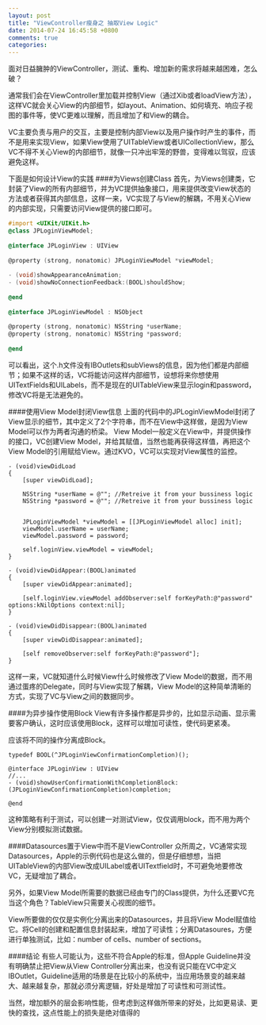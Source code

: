 ```yaml
---
layout: post
title: "ViewController瘦身之 抽取View Logic"
date: 2014-07-24 16:45:58 +0800
comments: true
categories: 
---
```

面对日益臃肿的ViewController，测试、重构、增加新的需求将越来越困难，怎么破？

通常我们会在ViewController里加载并控制View（通过Xib或者loadView方法），这样VC就会关心View的内部细节，如layout、Animation、如何填充、响应子视图的事件等，使VC更难以理解，而且增加了和View的耦合。

VC主要负责与用户的交互，主要是控制内部View以及用户操作时产生的事件，而不是用来实现View，如果View使用了UITableView或者UICollectionView，那么VC不得不关心View的内部细节，就像一只冲出牢笼的野兽，变得难以驾驭，应该避免这样。

下面是如何设计View的实践
####为Views创建Class
首先，为Views创建类，它封装了View的所有内部细节，并为VC提供抽象接口，用来提供改变View状态的方法或者获得其内部信息，这样一来，VC实现了与View的解耦，不用关心View的内部实现，只需要访问View提供的接口即可。
```objective-c
#import <UIKit/UIKit.h>
@class JPLoginViewModel;
 
@interface JPLoginView : UIView
 
@property (strong, nonatomic) JPLoginViewModel *viewModel;
 
- (void)showAppearanceAnimation;
- (void)showNoConnectionFeedback:(BOOL)shouldShow;
 
@end
 
@interface JPLoginViewModel : NSObject
 
@property (strong, nonatomic) NSString *userName;
@property (strong, nonatomic) NSString *password;
 
@end
```
可以看出，这个.h文件没有IBOutlets和subViews的信息，因为他们都是内部细节；如果不这样的话，VC将能访问这样内部细节，设想将来你想使用UITextFields和UILabels，而不是现在的UITableView来显示login和password，修改VC将是无法避免的。

####使用View Model封闭View信息
上面的代码中的JPLoginViewModel封闭了View显示的细节，其中定义了2个字符串，而不在View中这样做，是因为View Model可以作为两者沟通的桥梁。
View Model一般定义在View中，并提供操作的接口，VC创建View Model，并给其赋值，当然也能再获得这样值，再把这个View Model的引用赋给View。通过KVO，VC可以实现对View属性的监控。

```
- (void)viewDidLoad
{
    [super viewDidLoad];
    
    NSString *userName = @""; //Retreive it from your bussiness logic
    NSString *password = @""; //Retreive it from your bussiness logic
    
    
    JPLoginViewModel *viewModel = [[JPLoginViewModel alloc] init];
    viewModel.userName = userName;
    viewModel.password = password;
    
    self.loginView.viewModel = viewModel;
}

- (void)viewDidAppear:(BOOL)animated
{
    [super viewDidAppear:animated];
    
    [self.loginView.viewModel addObserver:self forKeyPath:@"password" options:kNilOptions context:nil];
}

- (void)viewDidDisappear:(BOOL)animated
{
    [super viewDidDisappear:animated];
    
    [self removeObserver:self forKeyPath:@"password"];
}
```
这样一来，VC就知道什么时候View什么时候修改了View Model的数据，而不用通过蛋疼的Delegate，同时与View实现了解耦，View Model的这种简单清晰的方式，实现了VC与View之间的数据同步。

####为异步操作使用Block
View有许多操作都是异步的，比如显示动画、显示需要客户确认，这时应该使用Block，这样可以增加可读性，使代码更紧凑。

应该将不同的操作分离成Block。

```
typedef BOOL(^JPLoginViewConfirmationCompletion)();

@interface JPLoginView : UIView
//...
- (void)showUserConfirmationWithCompletionBlock:(JPLoginViewConfirmationCompletion)completion;

@end
```
这种策略有利于测试，可以创建一对测试View，仅仅调用block，而不用为两个View分别模拟测试数据。

####Datasources置于View中而不是ViewController
众所周之，VC通常实现Datasources，Apple的示例代码也是这么做的，但是仔细想想，当把UITableView的内部View改成UILabel或者UITextfield时，不可避免地要修改VC，无疑增加了耦合。

另外，如果View Model所需要的数据已经由专门的Class提供，为什么还要VC充当这个角色？TableView只需要关心视图的细节。

View所要做的仅仅是实例化分离出来的Datasources，并且将View Model赋值给它。将Cell的创建和配置信息封装起来，增加了可读性；分离Datasoures，方便进行单独测试，比如：number of cells、number of sections。

####结论
有些人可能认为，这些不符合Apple的标准，但Apple Guideline并没有明确禁止把View从View Controller分离出来，也没有说只能在VC中定义IBOutlet，Guideline适用的场景是在比较小的系统中，当应用场景变的越来越大、越来越复杂，那就必须分离逻辑，好处是增加了可读性和可测试性。

当然，增加额外的层会影响性能，但考虑到这样做所带来的好处，比如更易读、更快的查找，这点性能上的损失是绝对值得的		